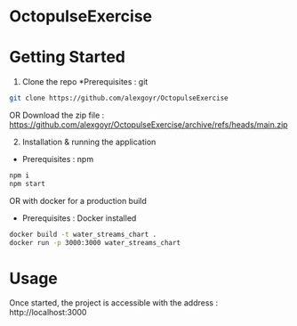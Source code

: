 # OctopulseExercise

# Getting Started
1. Clone the repo
*Prerequisites : git
```sh
git clone https://github.com/alexgoyr/OctopulseExercise
```

OR Download the zip file : https://github.com/alexgoyr/OctopulseExercise/archive/refs/heads/main.zip


2. Installation & running the application

* Prerequisites : npm
```sh
npm i
npm start
```

OR with docker for a production build

* Prerequisites : Docker installed
```sh
docker build -t water_streams_chart .
docker run -p 3000:3000 water_streams_chart
```

# Usage
Once started, the project is accessible with the address : http://localhost:3000